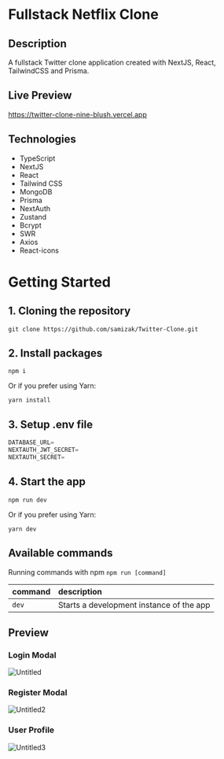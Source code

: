 # Fullstack Netflix Clone

## Description
A fullstack Twitter clone application created with NextJS, React, TailwindCSS and Prisma.

## Live Preview
https://twitter-clone-nine-blush.vercel.app

## Technologies
* TypeScript
* NextJS
* React
* Tailwind CSS
* MongoDB
* Prisma
* NextAuth
* Zustand
* Bcrypt
* SWR
* Axios
* React-icons

# Getting Started

## 1. Cloning the repository
```shell
git clone https://github.com/samizak/Twitter-Clone.git
```

## 2. Install packages
```shell
npm i
```
Or if you prefer using Yarn:
```shell
yarn install
```

## 3. Setup .env file
```js
DATABASE_URL=
NEXTAUTH_JWT_SECRET=
NEXTAUTH_SECRET=
```

## 4. Start the app
```shell
npm run dev
```
Or if you prefer using Yarn:
```shell
yarn dev
```

## Available commands

Running commands with npm `npm run [command]`

| command         | description                              |
| :-------------- | :--------------------------------------- |
| `dev`           | Starts a development instance of the app |


## Preview

### Login Modal
![Untitled](https://github.com/samizak/Twitter-Clone/assets/30938455/db7c9538-0eac-49eb-bdb4-c3692f7d6cdf)

### Register Modal
![Untitled2](https://github.com/samizak/Twitter-Clone/assets/30938455/c930a9c7-5806-4c9c-86ac-52e522b6ff80)

### User Profile
![Untitled3](https://github.com/samizak/Twitter-Clone/assets/30938455/e46efe27-6d60-4a13-a475-cf735a301955)
